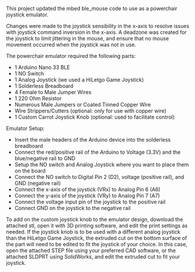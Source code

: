 This project updated the mbed ble_mouse code to use as a powerchair joystick emulator. 

Changes were made to the joystick sensibility in the x-axis to resolve issues with joystick command inversion in the x-axis.
A deadzone was created for the joystick to limit jittering in the mouse, and ensure that no mouse movement occurred when the joystick was not in use. 

The powerchair emulator required the following parts: 
  - 1 Arduino Nano 33 BLE
  - 1 NO Switch 
  - 1 Analog Joystick (we used a HiLetgo Game Joystick)
  - 1 Solderless Breadboard
  - 4 Female to Male Jumper Wires
  - 1 220 Ohm Resistor
  - Numerous Male Jumpers or Coated Tinned Copper Wire 
  - Wire Strippers/Cutters (optional: only for use with copper wire)
  - 1 Custom Carrot Joystick Knob (optional: used to facilitate control)

Emulator Setup: 
  - Insert the male headers of the Arduino device into the solderless breadboard
  - Connect the red/positive rail of the Arduino to Voltage (3.3V) and the blue/negative rail to GND
  - Setup the NO switch and Analog Joystick where you want to place them on the board 
  - Connect the NO switch to Digital Pin 2 (D2), voltage (positive rail), and GND (negative rail) 
  - Connect the x-axis of the joystick (VRx) to Analog Pin 6 (A6) 
  - Connect the y-axis of the joystick (VRy) to Analog Pin 7 (A7)
  - Connect the voltage input pin of the joystick to the positive rail
  - Connect GND on the joystick to the negative rail 

To add on the custom joystick knob to the emulator design, download the attached stl, open it with 3D printing software, and edit the print settings as needed. 
If the joystick knob is to be used with a different analog joystick than the HiLetgo Game Joystick, the extruded cut on the bottom surface of the part will need to be edited to fit the joystick of your choice.
In this case, open the attached STEP file using your preferred CAD software, or the attached SLDPRT using SolidWorks, and edit the extruded cut to fit your joystick.
